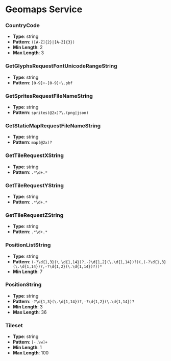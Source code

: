 # Geomaps Service

### CountryCode
- **Type**: string
- **Pattern**: `([A-Z]{2}|[A-Z]{3})`
- **Min Length**: 2
- **Max Length**: 3

### GetGlyphsRequestFontUnicodeRangeString
- **Type**: string
- **Pattern**: `[0-9]+-[0-9]+\.pbf`

### GetSpritesRequestFileNameString
- **Type**: string
- **Pattern**: `sprites(@2x)?\.(png|json)`

### GetStaticMapRequestFileNameString
- **Type**: string
- **Pattern**: `map(@2x)?`

### GetTileRequestXString
- **Type**: string
- **Pattern**: `.*\d+.*`

### GetTileRequestYString
- **Type**: string
- **Pattern**: `.*\d+.*`

### GetTileRequestZString
- **Type**: string
- **Pattern**: `.*\d+.*`

### PositionListString
- **Type**: string
- **Pattern**: `(-?\d{1,3}(\.\d{1,14})?,-?\d{1,2}(\.\d{1,14})?)(,(-?\d{1,3}(\.\d{1,14})?,-?\d{1,2}(\.\d{1,14})?))*`
- **Min Length**: 7

### PositionString
- **Type**: string
- **Pattern**: `-?\d{1,3}(\.\d{1,14})?,-?\d{1,2}(\.\d{1,14})?`
- **Min Length**: 3
- **Max Length**: 36

### Tileset
- **Type**: string
- **Pattern**: `[-.\w]+`
- **Min Length**: 1
- **Max Length**: 100

